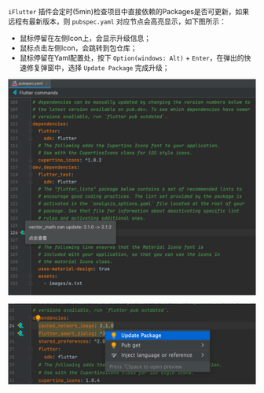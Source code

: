 `iFlutter` 插件会定时(5min)检查项目中直接依赖的Packages是否可更新，如果远程有最新版本，则 `pubspec.yaml` 对应节点会高亮显示，如下图所示：

- 鼠标停留在左侧Icon上，会显示升级信息；
- 鼠标点击左侧Icon，会跳转到包仓库；
- 鼠标停留在Yaml配置处，按下 `Option(windows: Alt)` + `Enter`，在弹出的快速修复弹窗中，选择 `Update Package` 完成升级；

![检查更新](../../configs/config_latest_version.png)


![快速修复](../../configs/version_quick_fix.png)
